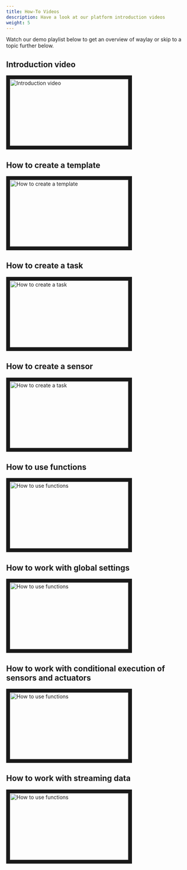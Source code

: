 ```yaml
---
title: How-To Videos
description: Have a look at our platform introduction videos
weight: 5
---
```


Watch our demo playlist below to get an overview of waylay or skip to a topic further below.

## Introduction video

<a href="https://www.youtube.com/watch?v=oHGSCq1m9DE&t=3s&list=PLy54mo7VaB1hMsaTA6gVYn2XJSov3dnSK&index=1" target="_blank"><img src="/usage/videos/introduction.png" 
alt="Introduction video" width="320" height="180" border="10" /></a>


## How to create a template

<a href="https://www.youtube.com/watch?v=8o6Agbzv2HM&index=2&list=PLy54mo7VaB1hMsaTA6gVYn2XJSov3dnSK" target="_blank"><img src="/usage/videos/introduction.png" 
alt="How to create a template" width="320" height="180" border="10" /></a>

## How to create a task

<a href="https://www.youtube.com/watch?v=d5lOb_R4-Dc&index=3&list=PLy54mo7VaB1hMsaTA6gVYn2XJSov3dnSK" target="_blank"><img src="/usage/videos/introduction.png" 
alt="How to create a task" width="320" height="180" border="10" /></a>

## How to create a sensor

<a href="https://www.youtube.com/watch?v=UBRhMKspLa4&index=4&list=PLy54mo7VaB1hMsaTA6gVYn2XJSov3dnSK" target="_blank"><img src="/usage/videos/introduction.png" 
alt="How to create a task" width="320" height="180" border="10" /></a>


## How to use functions

<a href="https://www.youtube.com/watch?v=gvItA5_jrVg&list=PLy54mo7VaB1hMsaTA6gVYn2XJSov3dnSK&index=5" target="_blank"><img src="/usage/videos/introduction.png" 
alt="How to use functions" width="320" height="180" border="10" /></a>

## How to work with global settings 

<a href="https://www.youtube.com/watch?v=PYquyYjN9rY&index=6&list=PLy54mo7VaB1hMsaTA6gVYn2XJSov3dnSK" target="_blank"><img src="/usage/videos/introduction.png" 
alt="How to use functions" width="320" height="180" border="10" /></a>

## How to work with conditional execution of sensors and actuators 

<a href="https://www.youtube.com/watch?v=UXQV7voA_u4&list=PLy54mo7VaB1hMsaTA6gVYn2XJSov3dnSK&index=8" target="_blank"><img src="/usage/videos/introduction.png" 
alt="How to use functions" width="320" height="180" border="10" /></a>

## How to work with streaming data 

<a href="https://www.youtube.com/watch?v=12qxB8nOIfw&index=9&list=PLy54mo7VaB1hMsaTA6gVYn2XJSov3dnSK" target="_blank"><img src="/usage/videos/introduction.png" 
alt="How to use functions" width="320" height="180" border="10" /></a>


